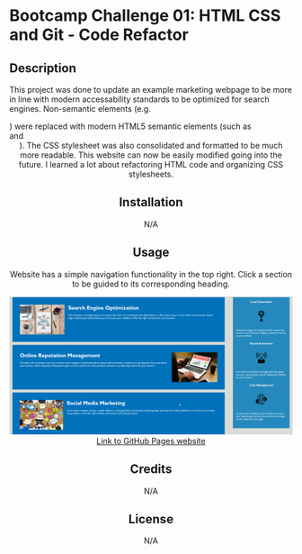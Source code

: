 # Bootcamp Challenge 01: HTML CSS and Git - Code Refactor

## Description

This project was done to update an example marketing webpage to be more in line with modern accessability standards to be optimized for search engines. Non-semantic elements (e.g. <div>) were replaced with modern HTML5 semantic elements (such as <section> and <header>). The CSS stylesheet was also consolidated and formatted to be much more readable. This website can now be easily modified going into the future. I learned a lot about refactoring HTML code and organizing CSS stylesheets.

## Installation

N/A

## Usage

Website has a simple navigation functionality in the top right. Click a section to be guided to its corresponding heading.

![alt text](./assets/images/website-image.png)
[Link to GitHub Pages website](https://kevinpatto.github.io/Bootcamp-Challenge-01-HTML-CSS-and-Git/)

## Credits

N/A

## License

N/A